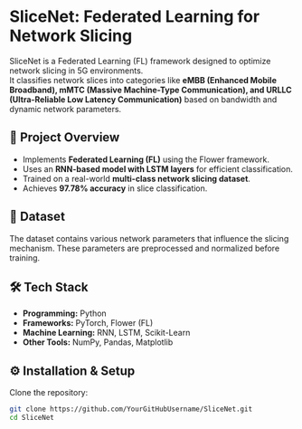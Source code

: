 # SliceNet: Federated Learning for Network Slicing  

SliceNet is a Federated Learning (FL) framework designed to optimize network slicing in 5G environments.  
It classifies network slices into categories like **eMBB (Enhanced Mobile Broadband), mMTC (Massive Machine-Type Communication), and URLLC (Ultra-Reliable Low Latency Communication)** based on bandwidth and dynamic network parameters.  

## 🚀 **Project Overview**  
- Implements **Federated Learning (FL)** using the Flower framework.  
- Uses an **RNN-based model with LSTM layers** for efficient classification.  
- Trained on a real-world **multi-class network slicing dataset**.  
- Achieves **97.78% accuracy** in slice classification.  

## 📂 **Dataset**  
The dataset contains various network parameters that influence the slicing mechanism. These parameters are preprocessed and normalized before training.

## 🛠 **Tech Stack**  
- **Programming:** Python  
- **Frameworks:** PyTorch, Flower (FL)  
- **Machine Learning:** RNN, LSTM, Scikit-Learn  
- **Other Tools:** NumPy, Pandas, Matplotlib  

## ⚙️ **Installation & Setup**  
Clone the repository:  
```bash
git clone https://github.com/YourGitHubUsername/SliceNet.git
cd SliceNet

